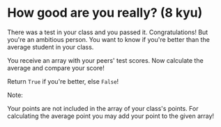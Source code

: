 # How good are you really? (8 kyu)

There was a test in your class and you passed it. Congratulations!
But you're an ambitious person. You want to know if you're better than the average student in your class.

You receive an array with your peers' test scores. Now calculate the average and compare your score!

Return `True` if you're better, else `False`!

Note:

Your points are not included in the array of your class's points. For calculating the average point you may add your point to the given array!